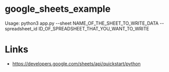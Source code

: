 # google_sheets_example

Usage: python3 app.py --sheet NAME_OF_THE_SHEET_TO_WRITE_DATA --spreadsheet_id ID_OF_SPREADSHEET_THAT_YOU_WANT_TO_WRITE 


# Links

* https://developers.google.com/sheets/api/quickstart/python
